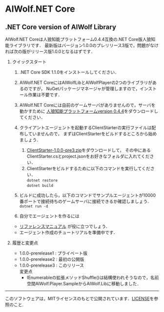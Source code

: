 # AIWolf.NET Core
## .NET Core version of AIWolf Library

AIWolf.NET Coreは人狼知能プラットフォーム0.4.4互換の.NET Core版人狼知能ライブラリです．
最新版はバージョン1.0.0のプレリリース3版で，問題がなければ次の版がリリース版1.0.0となるはずです．

1. クイックスタート
    1. .NET Core SDK 1.1.0をインストールしてください．
    2. AIWolf.NET CoreにはAIWolfLibとAIWolfPlayerの2つのライブラリがあるのですが，
NuGetパッケージマネージャが管理しますので，インストール作業は不要です．
    3. AIWolf.NET Coreには自前のゲームサーバがありませんので，サーバを動かすために
[人狼知能プラットフォームversion 0.4.4](http://aiwolf.org/server/)をダウンロードしてください．
    4. クライアントエージェントを起動するClientStarterの実行ファイルは配布していませんので，
まずはClientStarterをビルドするところから始めましょう．
       1. [ClientStarter-1.0.0-pre3.zip](https://github.com/AIWolfSharp/AIWolfCore/releases/download/v1.0.0-pre3/ClientStarter-1.0.0-pre3.zip)をダウンロードして，
その中にあるClientStarter.csとproject.jsonをお好きなフォルダに入れてください．
       2. ClientStarterをビルドするために以下のコマンドを実行してください．  
`dotnet restore`  
`dotnet build`
    5. ビルドに成功したら，以下のコマンドでサンプルエージェントが10000番ポートで接続待ちのゲームサーバに接続できるか確認しましょう．
`dotnet run -d`

    6. 自分でエージェントを作るには
      * [リファレンスマニュアル](https://github.com/AIWolfSharp/AIWolfCore/releases/download/v1.0.0-pre3/AIWolf_NET_ReferenceManual.zip) が役に立つでしょう．
      * エージェント作成のチュートリアルを準備中です．
1. 履歴と変更点

    * 1.0.0-prerelease1 : プライベート版  
    * 1.0.0-prerelease2 : 最初の公開版
    * 1.0.0-prerelease3 : このリリース  
変更点
      * IEnumerableの拡張メソッドShuffle()は結構使われそうなので，名前空間AIWolf.Player.SampleからAIWolf.Libに移動しました．

---
このソフトウェアは，MITライセンスのもとで公開されています．[LICENSE](https://github.com/AIWolfSharp/AIWolf_NET/blob/master/LICENSE)を参照のこと.
